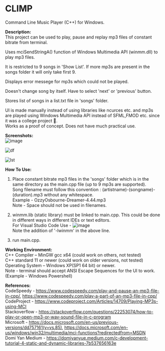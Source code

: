 # CLIMP
Command Line Music Player (C++) for Windows.
  
    
    
**Description:**  
This project can be used to play, pause and replay mp3 files of constant bitrate from terminal.

Uses mciSendStringA() function of Windows Multimedia API (winmm.dll) to play mp3 files.

It is restricted to 9 songs in 'Show List'. If more mp3s are present in the songs folder it will only take first 9.

Displays error messege for mp3s which could not be played.

Doesn't change song by itself. Have to select 'next' or 'previous' button.

Stores list of songs in a list.txt file in 'songs' folder.

UI is made manually instead of using libraries like ncurces etc. and mp3s are played using Windows Multimedia API instead of SFML,FMOD etc. since it was a college project 🙂.  
Works as a proof of concept. Does not have much practical use.
  
  
**Screenshots:**  
![image](https://user-images.githubusercontent.com/71930390/120257394-d1356400-c2ad-11eb-8a9d-898969487f3e.png)


![df](https://user-images.githubusercontent.com/71930390/120257743-62a4d600-c2ae-11eb-9c20-2653a5dcf6f4.png)


![lst](https://user-images.githubusercontent.com/71930390/120257932-c929f400-c2ae-11eb-8134-b2ba3d8b1d45.jpg)

  
  
**How To Use:**  
1. Place constant bitrate mp3 files in the 'songs' folder which is in the same directory as the main.cpp file (up to 9 mp3s are supported).  
   Song filename must follow this convention : (artistname)-(songname)-(duration).mp3 without any whitespace.  
   Example - OzzyOsbourne-Dreamer-4.44.mp3  
   Note - Space should not be used in filenames.
   
2. winmm.lib (static library) must be linked to main.cpp. This could be done in different ways in different IDEs or text editors.  
   For Visual Studio Code Use - ![image](https://user-images.githubusercontent.com/71930390/120261277-35a7f180-c2b5-11eb-91c4-118d5c433c62.png)  
   Note the addition of '-lwinmm' in the above line. 

3. run main.cpp.

  
  
**Working Environment:**  
C++ Compiler – MinGW gcc x64 (could work on others, not tested)  
C++ standard 11 or newer (could work on older versions, not tested)  
Operating System – Windows XP(SP1 64 bit) or newer.  
Note - terminal should accept ANSI Escape Sequences for the UI to work. (Example - Windows Powershell)

  
  
**References:**  
CodeSpeedy - https://www.codespeedy.com/play-and-pause-an-mp3-file-in-cpp/, https://www.codespeedy.com/play-a-part-of-an-mp3-file-in-cpp/  
CodeProject - https://www.codeproject.com/Articles/14709/Playing-MP3s-using-MCI  
Stackoverflow - https://stackoverflow.com/questions/22253074/how-to-play-or-open-mp3-or-wav-sound-file-in-c-program  
Microsoft - https://docs.microsoft.com/en-us/previous-versions/dd757161(v=vs.85), https://docs.microsoft.com/en-us/windows/win32/multimedia/mci-functions?redirectedfrom=MSDN  
Domi Yan Medium - https://domiyanyue.medium.com/c-development-tutorial-4-static-and-dynamic-libraries-7b537656163e
